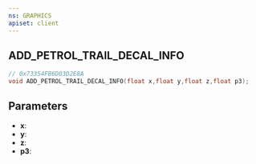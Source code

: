 ```yaml
---
ns: GRAPHICS
apiset: client
---
```

## ADD_PETROL_TRAIL_DECAL_INFO

```c
// 0x73354FB6D03D2E8A
void ADD_PETROL_TRAIL_DECAL_INFO(float x,float y,float z,float p3);
```


## Parameters
* **x**:
* **y**:
* **z**:
* **p3**:



